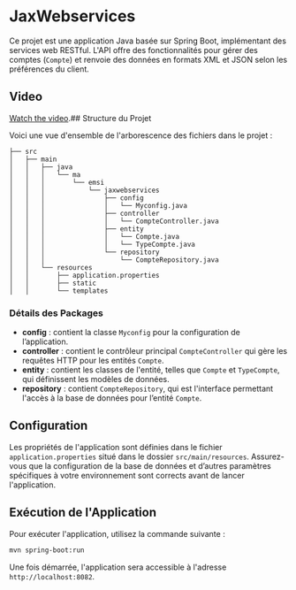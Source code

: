 ﻿
# JaxWebservices

Ce projet est une application Java basée sur Spring Boot, implémentant des services web RESTful. L'API offre des fonctionnalités pour gérer des comptes (`Compte`) et renvoie des données en formats XML et JSON selon les préférences du client.
## Video 
[Watch the video](https://drive.google.com/file/d/1Ev-XvIWylH1p9nuCDIXrgk2ikU0uMRlm/view?usp=sharing).## Structure du Projet

Voici une vue d'ensemble de l'arborescence des fichiers dans le projet :

```
├── src
│   ├── main
│   │   ├── java
│   │   │   └── ma
│   │   │       └── emsi
│   │   │           └── jaxwebservices
│   │   │               ├── config
│   │   │               │   └── Myconfig.java
│   │   │               ├── controller
│   │   │               │   └── CompteController.java
│   │   │               ├── entity
│   │   │               │   └── Compte.java
│   │   │               │   └── TypeCompte.java
│   │   │               └── repository
│   │   │                   └── CompteRepository.java
│   │   └── resources
│   │       ├── application.properties
│   │       ├── static
│   │       └── templates
```

### Détails des Packages

- **config** : contient la classe `Myconfig` pour la configuration de l’application.
- **controller** : contient le contrôleur principal `CompteController` qui gère les requêtes HTTP pour les entités `Compte`.
- **entity** : contient les classes de l'entité, telles que `Compte` et `TypeCompte`, qui définissent les modèles de données.
- **repository** : contient `CompteRepository`, qui est l'interface permettant l'accès à la base de données pour l’entité `Compte`.

## Configuration

Les propriétés de l'application sont définies dans le fichier `application.properties` situé dans le dossier `src/main/resources`. Assurez-vous que la configuration de la base de données et d’autres paramètres spécifiques à votre environnement sont corrects avant de lancer l'application.

## Exécution de l'Application

Pour exécuter l'application, utilisez la commande suivante :

```bash
mvn spring-boot:run
```

Une fois démarrée, l'application sera accessible à l'adresse `http://localhost:8082`.

